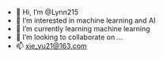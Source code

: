 - 👋 Hi, I’m @Lynn215
- 👀 I’m interested in machine learning and AI
- 🌱 I’m currently learning machine learning 
- 💞️ I’m looking to collaborate on ...
- 📫 xie_yu21@163.com 

<!---
Lynn215/Lynn215 is a ✨ special ✨ repository because its `README.md` (this file) appears on your GitHub profile.
You can click the Preview link to take a look at your changes.
--->
